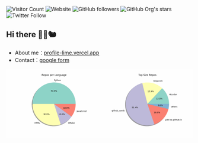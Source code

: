 ![Visitor Count](https://komarev.com/ghpvc/?username=yuhi-sa&color=lightgrey)
![Website](https://img.shields.io/website?url=https%3A%2F%2Fprofile-lime.vercel.app)
![GitHub followers](https://img.shields.io/github/followers/yuhi-sa?style=social)
![GitHub Org's stars](https://img.shields.io/github/stars/yuhi-sa?style=social)
![Twitter Follow](https://img.shields.io/twitter/follow/yuhi_sa1192?style=social)
## Hi there 👋🐧🐿
- About me：[profile-lime.vercel.app](https://profile-lime.vercel.app)
- Contact：[google form](https://docs.google.com/forms/d/e/1FAIpQLSdU2lizo_DhioQUFzlnf9YCmT-veZ-m4Hl8m1NDBRWSsQ2nIw/viewform?usp=sf_link)

<img src="https://github.com/yuhi-sa/github_cards/blob/master/cards/lang.gif?raw=true" width="50%"><img src="https://github.com/yuhi-sa/github_cards/blob/master/cards/top.gif?raw=true" width="50%">
